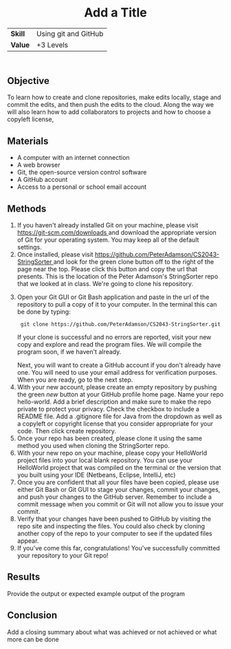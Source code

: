 <!DOCTYPE html>
<html>
<head>
</head>
<body>
	<header>
		<h1> Add a Title </h1>
		<table>
			<tr>
				<td><strong>Skill</strong></td>
				<td> Using git and GitHub</td>
			</tr>
			<tr>
				<td><strong>Value</strong></td>
				<td>+3 Levels</td>
			</tr>
		</table>
	</header>
	<main>
		<section>
			<h2> Objective </h2>
			<p>
				To learn how to create and clone repositories, make edits locally, stage and commit the edits, and then push the edits to the cloud. Along the way we will also learn  how to add collaborators to projects and how to choose a copyleft license, 
			</p>
		</section>
		<section>
			<h2> Materials </h2>
			<p>
			 	<ul>
					<li>A computer with an internet connection </li>
					<li>A web browser </li>
					<li>Git, the open-source version control software</li>
					<li>A GitHub account </li>
					<li>Access to a personal or school email account </li>
				</ul>
			</p>	
		</section>
		<section>
			<h2> Methods </h2>
			<ol>
				<li> 
					If you haven't already installed Git on your machine, please visit <a href="https://git-scm.com/downloads">https://git-scm.com/downloads </a> and download the appropriate version of Git for your operating system. You may keep all of the default settings.
				</li>
				<li>Once installed, please visit <a href="https://github.com/PeterAdamson/CS2043-StringSorter">https://github.com/PeterAdamson/CS2043-StringSorter </a> and look for the green clone button off to the right of the page near the top. Please click this button and copy the url that presents. This is the location of the Peter Adamson's StringSorter repo that we looked at in class. We're going to clone his repository.</li>
				<li> 
					<p>
						Open your Git GUI or Git Bash application and paste in the url of the repository to pull a copy of it to your computer. In the terminal this can be done by typing:
					</p>
					<code> git clone https://github.com/PeterAdamson/CS2043-StringSorter.git </code>
					<p> 
						If your clone is successful and no errors are reported, visit your new copy and explore and read the program files. We will compile the program soon, if we haven't already.
					</p>
				</li>
					Next, you will want to create a GitHub account if you don't already have one. You will need to use your email address for verification purposes. When you are ready, go to the next step.
				<li>
					With your new account, please create an empty repository by pushing the green <em>new</em> button at your GitHub profile home page. Name your repo hello-world. Add a brief description and make sure to make the repo private to protect your privacy. Check the checkbox to include a README file. Add a .gitignore file for Java from the dropdown as well as a copyleft or copyright license that you consider appropriate for your code.	Then click create repository.
				</li>
				<li>
					Once your repo has been created, please clone it using the same method you used when cloning the StringSorter repo.
				</li>
				<li>
					With your new repo on your machine, please copy your HelloWorld project files into your local blank repository. You can use your HelloWorld project that was compiled on the terminal or the version that you built using your IDE (Netbeans, Eclipse, IntelliJ, etc)
				</li>
				<li>
					Once you are confident that all your files have been copied, please use either Git Bash or Git GUI to stage your changes, commit your changes, and push your changes to the GitHub server. Remember to include a commit message when you commit or Git will not allow you to issue your commit.
				</li>
				<li>
					Verify that your changes have been pushed to GitHub by visiting the repo site and inspecting the files. You could also check by cloning another copy of the repo to your computer to see if the updated files appear.
				</li>
				<li>
					If you've come this far, congratulations! You've successfully committed your repository to your Git repo!
				</li>
			</ol>
		</section>
			<h2> Results </h2>
			<p>
				Provide the output or expected example output of the program
			</p>
		</section>
		<section>
			<h2> Conclusion </h2>
			<p>
				Add a closing summary about what was achieved or not achieved or what more can be done
			</p>
		</section>
	</main>
</body>
</html>
